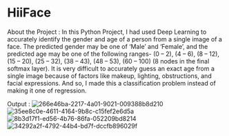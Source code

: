 # HiiFace
About the Project :
In this Python Project, I had used Deep Learning to accurately identify the gender and age of a person from a single image of a face. The predicted gender may be one of ‘Male’ and ‘Female’, and the predicted age may be one of the following ranges- (0 – 2), (4 – 6), (8 – 12), (15 – 20), (25 – 32), (38 – 43), (48 – 53), (60 – 100) (8 nodes in the final softmax layer). It is very difficult to accurately guess an exact age from a single image because of factors like makeup, lighting, obstructions, and facial expressions. And so, I made this a classification problem instead of making it one of regression.

Output  :
![266e46ba-2217-4a01-9021-009388b8d210](https://github.com/GuptaGKar/HiiFace/assets/132269462/0d97a5bf-5aed-45b8-8898-e39988c619cd)
![35ee8c0e-4611-4164-9b8c-c15fef2e6d5a](https://github.com/GuptaGKar/HiiFace/assets/132269462/c471f023-9f20-4a4b-bf15-692f0d974600)
![8b3d17f1-ed56-4b76-86fa-052209bd8214](https://github.com/GuptaGKar/HiiFace/assets/132269462/3aea9aba-43d3-4603-bbba-abb36ea6ab3a)
![34292a2f-4792-44b4-bd7f-dccfb896029f](https://github.com/GuptaGKar/HiiFace/assets/132269462/e7bc1fc8-dbea-4c53-a116-6695cd75bc7c)
